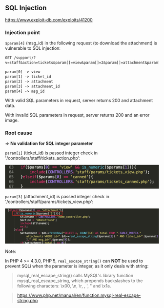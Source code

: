 ## SQL Injection

https://www.exploit-db.com/exploits/41200

### Injection point

`$param[4]` (msg_id) in the following request (to download the attachment) is vulnerable to SQL injection:


```
GET /support/?v=staff&action=tickets&param[]=view&param[]=2&param[]=attachment&param[]=2&param[]=1+1
```
```
param[0] -> view
param[1] -> ticket_id
param[2] -> attachment
param[3] -> attachment_id
param[4] -> msg_id
```

With valid SQL parameters in request, server returns 200 and attachment data.

With invalid SQL parameters in request, server returns 200 and an error image.

### Root cause

=> **No validation for SQL integer parameter**

`param[1]` (ticket_id) is passed integer check in '/controllers/staff/tickets_action.php':

![ticketid check](ticketid_check.png)

`param[3]` (attachment_id) is passed integer check in '/controllers/staff/params/tickets_view.php':

![attachmentid check](attachmentid_check.png)


Note:

In PHP 4 >= 4.3.0, PHP 5, `real_escape_string()` can **NOT** be used to prevent SQLi when the parameter is integer, as it only deals with string:

> mysql_real_escape_string() calls MySQL's library function mysql_real_escape_string, which prepends backslashes to the following characters: \x00, \n, \r, \, ', " and \x1a.

> https://www.php.net/manual/en/function.mysql-real-escape-string.php



